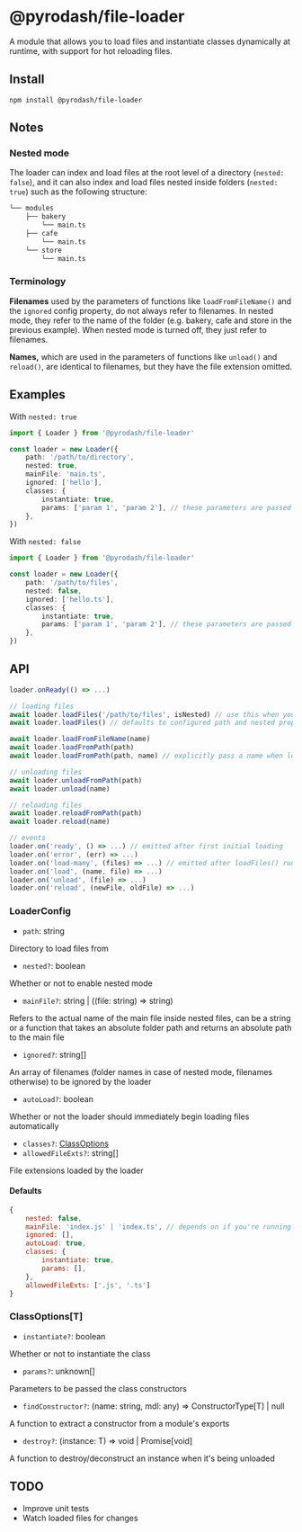 # @pyrodash/file-loader

A module that allows you to load files and instantiate classes dynamically at runtime, with support for hot reloading files.

## Install
`npm install @pyrodash/file-loader`

## Notes

### Nested mode
The loader can index and load files at the root level of a directory (`nested: false`), and it can also index and load files nested inside folders (`nested: true`) such as the following structure:
```markdown
└── modules
    ├── bakery
        └── main.ts
    ├── cafe
        └── main.ts
    └── store
        └── main.ts
```

### Terminology
__Filenames__ used by the parameters of functions like `loadFromFileName()` and the `ignored` config property, do not always refer to filenames. In nested mode, they refer to the name of the folder (e.g. bakery, cafe and store in the previous example). When nested mode is turned off, they just refer to filenames.

__Names,__ which are used in the parameters of functions like `unload()` and `reload()`, are identical to filenames, but they have the file extension omitted.

## Examples
With `nested: true`
```ts
import { Loader } from '@pyrodash/file-loader'

const loader = new Loader({
    path: '/path/to/directory',
    nested: true,
    mainFile: 'main.ts',
    ignored: ['hello'],
    classes: {
        instantiate: true,
        params: ['param 1', 'param 2'], // these parameters are passed to class constructors
    },
})
```

With `nested: false`
```ts
import { Loader } from '@pyrodash/file-loader'

const loader = new Loader({
    path: '/path/to/files',
    nested: false,
    ignored: ['hello.ts'],
    classes: {
        instantiate: true,
        params: ['param 1', 'param 2'], // these parameters are passed to class constructors
    },
})
```

## API

```ts
loader.onReady(() => ...)

// loading files
await loader.loadFiles('/path/to/files', isNested) // use this when you have autoLoad off and want to run/await the initial loading
await loader.loadFiles() // defaults to configured path and nested properties

await loader.loadFromFileName(name)
await loader.loadFromPath(path)
await loader.loadFromPath(path, name) // explicitly pass a name when loading a file that doesn't follow your configuration (e.g. your loader is in nested mode, but the path you're loading isn't meant to be named like such)

// unloading files
await loader.unloadFromPath(path)
await loader.unload(name)

// reloading files
await loader.reloadFromPath(path)
await loader.reload(name)

// events
loader.on('ready', () => ...) // emitted after first initial loading
loader.on('error', (err) => ...)
loader.on('load-many', (files) => ...) // emitted after loadFiles() runs
loader.on('load', (name, file) => ...)
loader.on('unload', (file) => ...)
loader.on('reload', (newFile, oldFile) => ...)
```

### LoaderConfig
- `path`: string

Directory to load files from

- `nested?`: boolean

Whether or not to enable nested mode

- `mainFile?`: string | ((file: string) => string)

Refers to the actual name of the main file inside nested files, can be a string or a function that takes an absolute folder path and returns an absolute path to the main file

- `ignored?`: string[]

An array of filenames (folder names in case of nested mode, filenames otherwise) to be ignored by the loader

- `autoLoad?`: boolean

Whether or not the loader should immediately begin loading files automatically

- `classes?`: [ClassOptions](#classoptions)
- `allowedFileExts?`: string[]

File extensions loaded by the loader

#### Defaults
```js
{
    nested: false,
    mainFile: 'index.js' | 'index.ts', // depends on if you're running in js or ts at runtime
    ignored: [],
    autoLoad: true,
    classes: {
        instantiate: true,
        params: [],
    },
    allowedFileExts: ['.js', '.ts']
}
```

### ClassOptions[T]
- `instantiate?`: boolean

Whether or not to instantiate the class

- `params?`: unknown[]

Parameters to be passed the class constructors

- `findConstructor?`: (name: string, mdl: any) => ConstructorType[T] | null

A function to extract a constructor from a module's exports

- `destroy?`: (instance: T) => void | Promise[void]

A function to destroy/deconstruct an instance when it's being unloaded

## TODO
- Improve unit tests
- Watch loaded files for changes